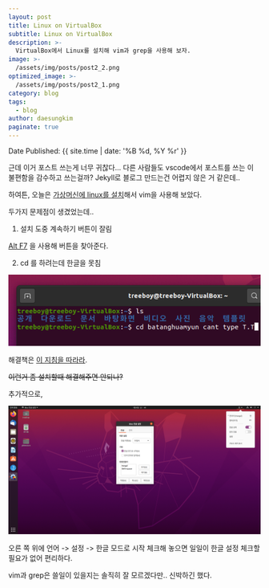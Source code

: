 ```yaml
---
layout: post
title: Linux on VirtualBox
subtitle: Linux on VirtualBox
description: >-
  VirtualBox에서 Linux를 설치해 vim과 grep을 사용해 보자.
image: >-
  /assets/img/posts/post2_2.png
optimized_image: >-
  /assets/img/posts/post2_1.png
category: blog
tags:
  - blog
author: daesungkim
paginate: true
---
```

Date Published: {{ site.time | date: '%B %d, %Y %r' }}

근데 이거 포스트 쓰는게 너무 귀찮다... 다른 사람들도 vscode에서 포스트를 쓰는 이 불편함을 감수하고 쓰는걸까? Jekyll로 블로그 만드는건 어렵지 않은 거 같은데..

하여튼, 오늘은 [가상머신에 linux를 설치](https://mainia.tistory.com/2379)해서 vim을 사용해 보았다.

두가지 문제점이 생겼었는데..

1. 설치 도중 계속하기 버튼이 잘림

  [Alt F7](/https://askubuntu.com/questions/755196/i-cant-see-the-next-button-ubuntu-installation-on-vmware) 을 사용해 버튼을 찾아준다.

2. cd 를 하려는데 한글을 못침

  ![절망](/assets/img/posts/post2_cantkorean.png "절망")

  해결책은 [이 지침을 따라라](https://hunsdev.tistory.com/3).

  <del>이런거 좀 설치할때 해결해주면 안되나?<del>

추가적으로, 

![한글 모드로 시작](/assets/img/posts/post2_hangul.png "한글 모드로 시작")

오른 쪽 위에 언어 -> 설정 -> 한글 모드로 시작 체크해 놓으면 일일이 한글 설정 체크할 필요가 없어 편리하다.

vim과 grep은 쓸일이 있을지는 솔직히 잘 모르겠다만.. 신박하긴 했다.